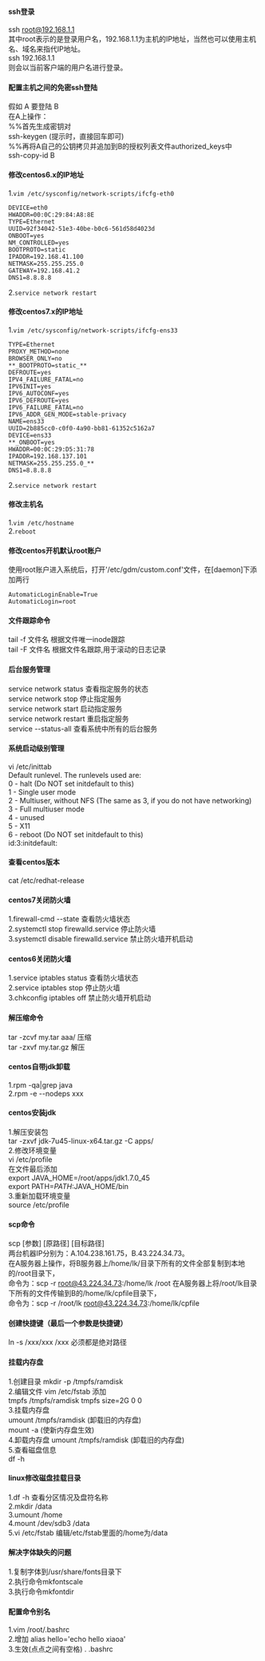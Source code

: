 ####  ssh登录 
ssh root@192.168.1.1  
其中root表示的是登录用户名，192.168.1.1为主机的IP地址，当然也可以使用主机名、域名来指代IP地址。  
ssh 192.168.1.1  
则会以当前客户端的用户名进行登录。  
####  配置主机之间的免密ssh登陆
假如 A  要登陆  B  
在A上操作：  
%%首先生成密钥对  
ssh-keygen   (提示时，直接回车即可)  
%%再将A自己的公钥拷贝并追加到B的授权列表文件authorized_keys中  
ssh-copy-id   B  

####  修改centos6.x的IP地址
1.`vim /etc/sysconfig/network-scripts/ifcfg-eth0`
```
DEVICE=eth0
HWADDR=00:0C:29:84:A8:8E
TYPE=Ethernet
UUID=92f34042-51e3-40be-b0c6-561d58d4023d
ONBOOT=yes
NM_CONTROLLED=yes
BOOTPROTO=static
IPADDR=192.168.41.100
NETMASK=255.255.255.0
GATEWAY=192.168.41.2
DNS1=8.8.8.8
```
2.`service network restart`

####  修改centos7.x的IP地址  
1.`vim /etc/sysconfig/network-scripts/ifcfg-ens33`
```
TYPE=Ethernet  
PROXY_METHOD=none  
BROWSER_ONLY=no  
**_BOOTPROTO=static_**  
DEFROUTE=yes  
IPV4_FAILURE_FATAL=no  
IPV6INIT=yes  
IPV6_AUTOCONF=yes  
IPV6_DEFROUTE=yes  
IPV6_FAILURE_FATAL=no  
IPV6_ADDR_GEN_MODE=stable-privacy  
NAME=ens33  
UUID=2b885cc0-c0f0-4a90-bb81-61352c5162a7  
DEVICE=ens33  
**_ONBOOT=yes  
HWADDR=00:0C:29:D5:31:78  
IPADDR=192.168.137.101  
NETMASK=255.255.255.0_**  
DNS1=8.8.8.8
```
2.`service network restart`  
####  修改主机名
1.`vim /etc/hostname`  
2.`reboot`
####  修改centos开机默认root账户  
使用root账户进入系统后，打开'/etc/gdm/custom.conf'文件，在[daemon]下添加两行
```  
AutomaticLoginEnable=True  
AutomaticLogin=root  
```
####  文件跟踪命令
tail -f 文件名 根据文件唯一inode跟踪  
tail -F 文件名 根据文件名跟踪,用于滚动的日志记录  
####  后台服务管理
service network status   查看指定服务的状态  
service network stop     停止指定服务  
service network start    启动指定服务  
service network restart  重启指定服务  
service --status-all  查看系统中所有的后台服务  
####  系统启动级别管理
vi  /etc/inittab  
Default runlevel. The runlevels used are:  
0 - halt (Do NOT set initdefault to this)  
1 - Single user mode  
2 - Multiuser, without NFS (The same as 3, if you do not have networking)  
3 - Full multiuser mode  
4 - unused  
5 - X11  
6 - reboot (Do NOT set initdefault to this)  
id:3:initdefault:  
####  查看centos版本
cat /etc/redhat-release  
####  centos7关闭防火墙
1.firewall-cmd --state  查看防火墙状态  
2.systemctl stop firewalld.service  停止防火墙  
3.systemctl disable firewalld.service 禁止防火墙开机启动  
####  centos6关闭防火墙
1.service iptables status  查看防火墙状态  
2.service iptables stop  停止防火墙  
3.chkconfig iptables off  禁止防火墙开机启动  
####  解压缩命令
tar -zcvf my.tar aaa/  压缩  
tar -zxvf my.tar.gz  解压  
####  centos自带jdk卸载
1.rpm -qa|grep java  
2.rpm -e --nodeps xxx  
####  centos安装jdk
1.解压安装包  
tar -zxvf jdk-7u45-linux-x64.tar.gz -C apps/  
2.修改环境变量  
vi /etc/profile  
在文件最后添加  
export JAVA_HOME=/root/apps/jdk1.7.0_45  
export PATH=$PATH:$JAVA_HOME/bin  
3.重新加载环境变量  
source /etc/profile  
####  scp命令
scp [参数] [原路径] [目标路径]  
两台机器IP分别为：A.104.238.161.75，B.43.224.34.73。  
在A服务器上操作，将B服务器上/home/lk/目录下所有的文件全部复制到本地的/root目录下，  
命令为：scp -r root@43.224.34.73:/home/lk /root
在A服务器上将/root/lk目录下所有的文件传输到B的/home/lk/cpfile目录下，  
命令为：scp -r /root/lk root@43.224.34.73:/home/lk/cpfile  
####  创建快捷键（最后一个参数是快捷键）
ln -s /xxx/xxx /xxx 必须都是绝对路径  
####  挂载内存盘
1.创建目录  mkdir -p /tmpfs/ramdisk  
2.编辑文件  vim /etc/fstab  添加  
    tmpfs   /tmpfs/ramdisk  tmpfs   size=2G 0   0  
3.挂载内存盘  
    umount /tmpfs/ramdisk  (卸载旧的内存盘)  
    mount -a  (使新内存盘生效)  
4.卸载内存盘
    umount /tmpfs/ramdisk  (卸载旧的内存盘)  
5.查看磁盘信息  
    df -h  
####  linux修改磁盘挂载目录
1.df  -h    查看分区情况及盘符名称  
2.mkdir  /data  
3.umount /home  
4.mount /dev/sdb3 /data  
5.vi /etc/fstab  编辑/etc/fstab里面的/home为/data  
####  解决字体缺失的问题
1.复制字体到/usr/share/fonts目录下  
2.执行命令mkfontscale  
3.执行命令mkfontdir  
####  配置命令别名
1.vim /root/.bashrc  
2.增加 alias hello='echo hello xiaoa'  
3.生效(点点之间有空格) . .bashrc  
